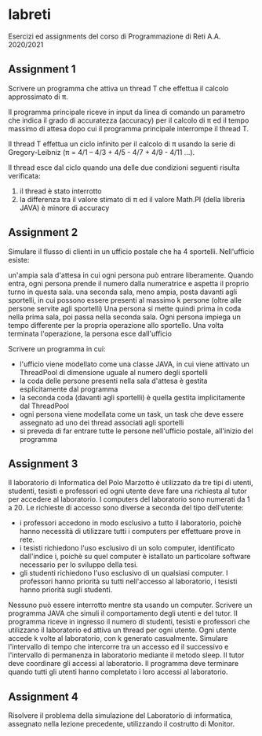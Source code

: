 # labreti

Esercizi ed assignments del corso di Programmazione di Reti A.A. 2020/2021

## Assignment 1

Scrivere un programma che attiva un thread T che effettua il calcolo approssimato di π. 

Il programma principale riceve in input da linea di comando un parametro che indica il grado di accuratezza (accuracy) per il calcolo di π ed il tempo massimo di attesa dopo cui il programma principale interrompe il thread T.

Il thread T effettua un ciclo infinito per il calcolo di π usando la serie di Gregory-Leibniz (π = 4/1 – 4/3 + 4/5 - 4/7 + 4/9 - 4/11 ...).

Il thread esce dal ciclo quando una delle due condizioni seguenti risulta verificata:

1) il thread è stato interrotto
2) la differenza tra il valore stimato di π ed il valore Math.PI (della libreria JAVA) è minore di accuracy

## Assignment 2

Simulare il flusso di clienti in un ufficio postale che ha 4 sportelli. Nell'ufficio esiste:

un'ampia sala d'attesa in cui ogni persona può entrare liberamente. Quando entra, ogni persona prende il numero dalla numeratrice e aspetta il proprio turno in questa sala.
una seconda sala, meno ampia, posta davanti agli sportelli, in cui possono essere presenti al massimo k persone (oltre alle persone servite agli sportelli)
Una persona si mette quindi prima in coda nella prima sala, poi passa nella seconda sala.
Ogni persona impiega un tempo differente per la propria operazione allo sportello. Una volta terminata l'operazione, la persona esce dall'ufficio
 
Scrivere un programma in cui:

- l'ufficio viene modellato come una classe JAVA, in cui viene attivato un ThreadPool di dimensione uguale al numero degli sportelli
- la coda delle persone presenti nella sala d'attesa è gestita esplicitamente dal programma
- la seconda coda (davanti agli sportelli) è quella gestita implicitamente dal ThreadPool
- ogni persona viene modellata come un task, un task che deve essere assegnato ad uno dei thread associati agli sportelli
- si preveda di far entrare tutte le persone nell'ufficio postale, all'inizio del programma

## Assignment 3

Il laboratorio di Informatica del Polo Marzotto è utilizzato da tre tipi di utenti, studenti, tesisti e professori ed ogni utente deve fare una richiesta al tutor per accedere al laboratorio. I computers del laboratorio sono numerati da 1 a 20. Le richieste di accesso sono diverse a seconda del tipo dell'utente:

- i professori accedono in modo esclusivo a tutto il laboratorio, poichè hanno necessità di utilizzare tutti i computers per effettuare prove in rete.
- i tesisti richiedono l'uso esclusivo di un solo computer, identificato dall'indice i, poichè su quel computer è istallato un particolare software necessario per lo sviluppo della tesi.
- gli studenti richiedono l'uso esclusivo di un qualsiasi computer.
I professori hanno priorità su tutti nell'accesso al laboratorio, i tesisti hanno priorità sugli studenti.

Nessuno può essere interrotto mentre sta usando un computer. Scrivere un programma JAVA che simuli il comportamento degli utenti e del tutor. Il programma riceve in ingresso il numero di studenti, tesisti e professori che utilizzano il laboratorio ed attiva un thread per ogni utente. Ogni utente accede k volte al laboratorio, con k generato casualmente. Simulare l'intervallo di tempo che intercorre tra un accesso ed il successivo e l'intervallo di permanenza in laboratorio mediante il metodo sleep. Il tutor deve coordinare gli accessi al laboratorio. Il programma deve terminare quando tutti gli utenti hanno completato i loro accessi al laboratorio.

## Assignment 4

Risolvere il problema della simulazione del Laboratorio di informatica, assegnato nella lezione precedente, utilizzando il costrutto di Monitor.
